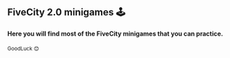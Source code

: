 ## FiveCity 2.0 minigames 🕹️


####  Here you will find most of the FiveCity minigames that you can practice.

<sub> GoodLuck 😊 </sub>

